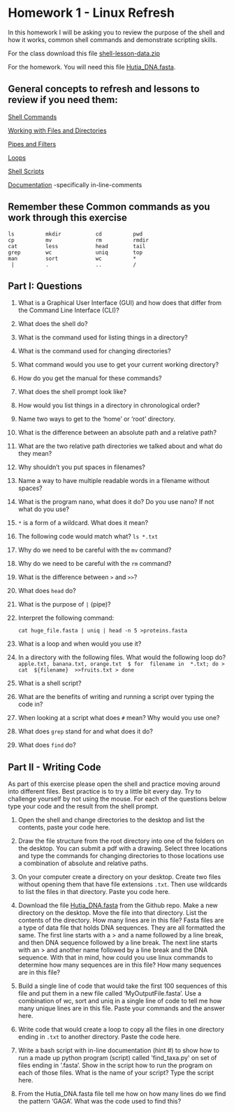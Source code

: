 # Homework 1 - Linux Refresh

In this homework I will be asking you to review the purpose of the shell and how it works, common shell commands and demonstrate scripting skills. 

For the class download this file [shell-lesson-data.zip](https://swcarpentry.github.io/shell-novice/data/shell-lesson-data.zip)

For the homework. You will need this file [Hutia_DNA.fasta](https://www.dropbox.com/s/07y610c8zt63nt5/Hutia_DNA.fasta?dl=0).

## General concepts to refresh and lessons to review if you need them:

[Shell Commands](http://swcarpentry.github.io/shell-novice/01-intro/index.html)

[Working with Files and Directories](http://swcarpentry.github.io/shell-novice/03-create/index.html)

[Pipes and Filters](http://swcarpentry.github.io/shell-novice/04-pipefilter/index.html)

[Loops](http://swcarpentry.github.io/shell-novice/05-loop/index.html)

[Shell Scripts](http://swcarpentry.github.io/shell-novice/06-script/index.html)

[Documentation](https://blog.submain.com/code-documentation-the-complete-beginners-guide/) -specifically in-line-comments

## Remember these Common commands as you work through this exercise

    ls          mkdir           cd          pwd
    cp          mv              rm          rmdir 		
    cat         less            head        tail
    grep        wc              uniq        top
    man         sort            wc          * 
     |          .               ..          /


## Part I: Questions

1. 	What is a Graphical User Interface (GUI) and how does that differ from the Command Line Interface (CLI)?

2.	What does the shell do?

3.	What is the command used for listing things in a directory?

4.	What is the command used for changing directories?

5.	What command would you use to get your current working directory?

6.	How do you get the manual for these commands?

7.	What does the shell prompt look like?

8.	How would you list things in a directory in chronological order?

9.	Name two ways to get to the ‘home’ or ‘root’ directory.

10.	What is the difference between an absolute path and a relative path?

11.	What are the two relative path directories we talked about and what do they mean?

12.	Why shouldn’t you put spaces in filenames?

13.	Name a way to have multiple readable words in a filename without spaces?

14.	What is the program nano, what does it do? Do you use nano? If not what do you use?

15.	``*`` is a form of a wildcard. What does it mean?

16.	The following code would match what? 
		```ls *.txt``` 

17.	Why do we need to be careful with the ```mv``` command?

18.	Why do we need to be careful with the ```rm``` command?

19.	What is the difference between ```>``` and ```>>```?

20.	What does ```head``` do? 

21.	What is the purpose of ```|``` (pipe)?

22.	Interpret the following command:

	```cat huge_file.fasta | uniq | head -n 5 >proteins.fasta```

23.	What is a loop and when would you use it?

24.	In a directory with the following files. What would the following loop do?
         ```apple.txt, banana.txt, orange.txt 
		$ for  filename in  *.txt; do
		> cat  ${filename}  >>fruits.txt
		> done
		```
25.	What is a shell script?

26.	What are the benefits of writing and running a script over typing the code in?

27.	When looking at a script what does ```#``` mean? Why would you use one?

28.	What does ```grep``` stand for and what does it do?

29.	What does ```find``` do?



## Part II - Writing Code

As part of this exercise please open the shell and practice moving around into different files.  Best practice is to try a little bit every day. Try to challenge yourself by not using the mouse. For each of the questions below type your code and the result from the shell prompt.

1.	Open the shell and change directories to the desktop and list the contents, paste your code here.

2.	Draw the file structure from the root directory into one of the folders on the desktop.  You can submit a pdf with a drawing. Select three locations and type the commands for changing directories to those locations use a combination of absolute and relative paths. 

3.	On your computer create a directory on your desktop.  Create two files without opening them that have file extensions ```.txt```. Then use wildcards to list the files in that directory.  Paste you code here.

4.	Download the file [Hutia_DNA.fasta](https://www.dropbox.com/s/07y610c8zt63nt5/Hutia_DNA.fasta?dl=0) from the Github repo. Make a new directory on the desktop. Move the file into that directory. List the contents of the directory.  How many lines are in this file? Fasta files are a type of data file that holds DNA sequences. They are all formatted the same. The first line starts with a > and a name followed by a line break, and then DNA sequence followed by a line break. The next line starts with an > and another name followed by a line break and the DNA sequence. With that in mind, how could you use linux commands to determine how many sequences are in this file? How many sequences are in this file?

5.	Build a single line of code that would take the first 100 sequences of this file and put them in a new file called ‘MyOutputFile.fasta’. Use a combination of wc, sort and uniq in a single line of code to tell me how many unique lines are in this file.  Paste your commands and the answer here.

6.	Write code that would create a loop to copy all the files in one directory ending in ```.txt``` to another directory. Paste the code here.  


7.	Write a bash script with in-line documentation (hint #) to show how to run a made up python program (script) called 'find_taxa.py' on set of files ending in ‘.fasta’. Show in the script how to run the program on each of those files. What is the name of your script? Type the script here. 

 
8.	From the Hutia_DNA.fasta file tell me how on how many lines do we find the pattern ‘GAGA’. What was the code used to find this?


